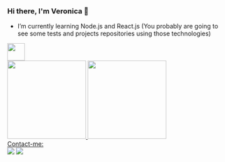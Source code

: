 ### Hi there, I'm Veronica 👋

- I’m currently learning Node.js and React.js (You probably are going to see some tests and projects repositories using those technologies)

<img src="https://cdn.jsdelivr.net/gh/devicons/devicon/icons/nodejs/nodejs-original.svg" width="40" height="40" />
          
<div>
<a href="https://github.com/seu-usuário-aqui">
<img height="180em" src="https://github-readme-stats.vercel.app/api/top-langs/?username=verociolfi&layout=compact&langs_count=7&theme=dracula"/>
<img height="180em" src="https://github-readme-stats.vercel.app/api?username=verociolfi&show_icons=true&theme=dracula&include_all_commits=true&count_private=true"/>
</div>

<div>
Contact-me:<br>
<a href = "mailto:verociolfi@gmail.com"><img src="https://img.shields.io/badge/Gmail-D14836?style=for-the-badge&logo=gmail&logoColor=white" target="_blank"></a>
<a href="https://www.linkedin.com/in/veronica-ciolfi-b89b7b198/" target="_blank"><img src="https://img.shields.io/badge/-LinkedIn-%230077B5?style=for-the-badge&logo=linkedin&logoColor=white" target="_blank"></a>   
</div>

<!--
**verociolfi/verociolfi** is a ✨ _special_ ✨ repository because its `README.md` (this file) appears on your GitHub profile.

Here are some ideas to get you started:

- 🔭 I’m currently working on ...
- I’m currently learning Node.js and React.js (You probably are going to see some tests and projects repositories using those technologies)

- 👯 I’m looking to collaborate on ...
- 🤔 I’m looking for help with ...
- 💬 Ask me about ...
- 📫 How to reach me: ...
- 😄 Pronouns: ...
- ⚡ Fun fact: ...
-->


          
